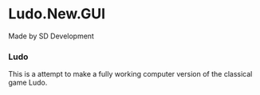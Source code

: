# Ludo.New.GUI
Made by SD Development

### Ludo
This is a attempt to make a fully working computer version of the classical game Ludo.
